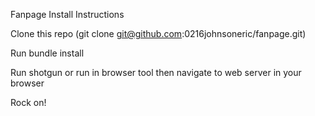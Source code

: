Fanpage Install Instructions 

Clone this repo (git clone git@github.com:0216johnsoneric/fanpage.git)

Run bundle install 

Run shotgun or run in browser tool then navigate to web server in your browser

Rock on!
